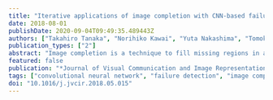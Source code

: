 ```yaml
---
title: "Iterative applications of image completion with CNN-based failure detection"
date: 2018-08-01
publishDate: 2020-09-04T09:49:35.489443Z
authors: ["Takahiro Tanaka", "Norihiko Kawai", "Yuta Nakashima", "Tomokazu Sato", "Naokazu Yokoya"]
publication_types: ["2"]
abstract: "Image completion is a technique to fill missing regions in a damaged or redacted image. A patch-based approach is one of major approaches, which solves an optimization problem that involves pixel values in missing regions and similar image patch search. One major problem of this approach is that it sometimes duplicates implausible texture in the image or overly smooths down a missing region when the algorithm cannot find better patches. As a practical remedy, the user may provide an interaction to identify such regions and re-apply image completion iteratively until she/he gets a desirable result. In this work, inspired by this idea, we propose a framework of human-in-the-loop style image completion with automatic failure detection using a deep neural network instead of human interaction. Our neural network takes small patches extracted from multiple feature maps obtained from the completion process as input for the automated interaction process, which is iterated several times. We experimentally show that our neural network outperforms a conventional linear support vector machine. Our subjective evaluation demonstrates that our method drastically improves the visual quality of resulting images compared to non-iterative application."
featured: false
publication: "*Journal of Visual Communication and Image Representation*"
tags: ["convolutional neural network", "failure detection", "image completion", "image inpainting"]
doi: "10.1016/j.jvcir.2018.05.015"
---
```


